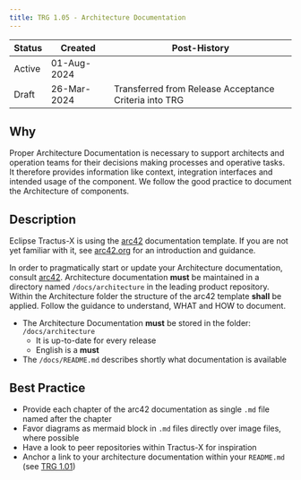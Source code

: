 ```yaml
---
title: TRG 1.05 - Architecture Documentation
---
```


| Status   | Created     | Post-History                                          |
|----------|-------------|-------------------------------------------------------|
| Active   | 01-Aug-2024 |                                                       |
| Draft    | 26-Mar-2024 | Transferred from Release Acceptance Criteria into TRG |

## Why

Proper Architecture Documentation is necessary to support architects and operation teams for their decisions making processes and operative tasks. It therefore provides information like context, integration interfaces and intended usage of the component. We follow the good practice to document the Architecture of components.

## Description

Eclipse Tractus-X is using the [arc42](https://arc42.org/) documentation template. If you are not yet familiar with it, see [arc42.org](https://arc42.org/) for an introduction and guidance.

In order to pragmatically start or update your Architecture documentation, consult [arc42](https://arc42.org/). Architecture documentation **must** be maintained in a directory named `/docs/architecture` in the leading product repository. Within the Architecture folder the structure of the arc42 template **shall** be applied. Follow the guidance to understand, WHAT and HOW to document.

- The Architecture Documentation **must** be stored in the folder: `/docs/architecture`
  - It is up-to-date for every release
  - English is a **must**
- The `/docs/README.md` describes shortly what documentation is available

## Best Practice

- Provide each chapter of the arc42 documentation as single `.md` file named after the chapter
- Favor diagrams as mermaid block in `.md` files directly over image files, where possible
- Have a look to peer repositories within Tractus-X for inspiration
- Anchor a link to your architecture documentation within your `README.md` (see [TRG 1.01](/docs/release/trg-1/trg-1-01))
